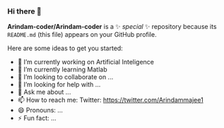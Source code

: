 ### Hi there 👋


**Arindam-coder/Arindam-coder** is a ✨ _special_ ✨ repository because its `README.md` (this file) appears on your GitHub profile.

Here are some ideas to get you started:

- 🔭 I’m currently working on Artificial Inteligence
- 🌱 I’m currently learning Matlab
- 👯 I’m looking to collaborate on ...
- 🤔 I’m looking for help with ...
- 💬 Ask me about ...
- 📫 How to reach me: Twitter: https://twitter.com/Arindammajee1
- 😄 Pronouns: ...
- ⚡ Fun fact: ...

